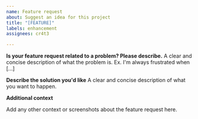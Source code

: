 ```yaml
---
name: Feature request
about: Suggest an idea for this project
title: "[FEATURE]"
labels: enhancement
assignees: cr4t3

---
```


**Is your feature request related to a problem? Please describe.**
A clear and concise description of what the problem is. Ex. I'm always frustrated when [...]

**Describe the solution you'd like**
A clear and concise description of what you want to happen.

**Additional context**

Add any other context or screenshots about the feature request here.